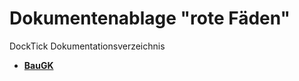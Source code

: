 # Dokumentenablage "rote Fäden"
DockTick Dokumentationsverzeichnis

* [**BauGK**](https://github.com/bjsvwcur/rote_Faeden/blob/master/BauGK/BauGK.md)

